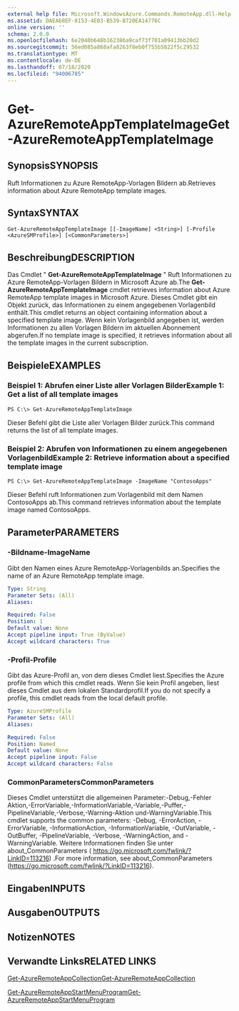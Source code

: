 ```yaml
---
external help file: Microsoft.WindowsAzure.Commands.RemoteApp.dll-Help.xml
ms.assetid: DAEA68EF-8153-4E03-B539-B720EA14776C
online version: ''
schema: 2.0.0
ms.openlocfilehash: 6e2040b648b162386a9caf73f701a09413bb20d2
ms.sourcegitcommit: 56ed085a868afa8263f8eb0f755b5822f5c29532
ms.translationtype: MT
ms.contentlocale: de-DE
ms.lasthandoff: 07/18/2020
ms.locfileid: "94006785"
---
```

# <span data-ttu-id="64218-101">Get-AzureRemoteAppTemplateImage</span><span class="sxs-lookup"><span data-stu-id="64218-101">Get-AzureRemoteAppTemplateImage</span></span>

## <span data-ttu-id="64218-102">Synopsis</span><span class="sxs-lookup"><span data-stu-id="64218-102">SYNOPSIS</span></span>
<span data-ttu-id="64218-103">Ruft Informationen zu Azure RemoteApp-Vorlagen Bildern ab.</span><span class="sxs-lookup"><span data-stu-id="64218-103">Retrieves information about Azure RemoteApp template images.</span></span>

## <span data-ttu-id="64218-104">Syntax</span><span class="sxs-lookup"><span data-stu-id="64218-104">SYNTAX</span></span>

```
Get-AzureRemoteAppTemplateImage [[-ImageName] <String>] [-Profile <AzureSMProfile>] [<CommonParameters>]
```

## <span data-ttu-id="64218-105">Beschreibung</span><span class="sxs-lookup"><span data-stu-id="64218-105">DESCRIPTION</span></span>
<span data-ttu-id="64218-106">Das Cmdlet " **Get-AzureRemoteAppTemplateImage** " Ruft Informationen zu Azure RemoteApp-Vorlagen Bildern in Microsoft Azure ab.</span><span class="sxs-lookup"><span data-stu-id="64218-106">The **Get-AzureRemoteAppTemplateImage** cmdlet retrieves information about Azure RemoteApp template images in Microsoft Azure.</span></span>
<span data-ttu-id="64218-107">Dieses Cmdlet gibt ein Objekt zurück, das Informationen zu einem angegebenen Vorlagenbild enthält.</span><span class="sxs-lookup"><span data-stu-id="64218-107">This cmdlet returns an object containing information about a specified template image.</span></span>
<span data-ttu-id="64218-108">Wenn kein Vorlagenbild angegeben ist, werden Informationen zu allen Vorlagen Bildern im aktuellen Abonnement abgerufen.</span><span class="sxs-lookup"><span data-stu-id="64218-108">If no template image is specified, it retrieves information about all the template images in the current subscription.</span></span>

## <span data-ttu-id="64218-109">Beispiele</span><span class="sxs-lookup"><span data-stu-id="64218-109">EXAMPLES</span></span>

### <span data-ttu-id="64218-110">Beispiel 1: Abrufen einer Liste aller Vorlagen Bilder</span><span class="sxs-lookup"><span data-stu-id="64218-110">Example 1: Get a list of all template images</span></span>
```
PS C:\> Get-AzureRemoteAppTemplateImage
```

<span data-ttu-id="64218-111">Dieser Befehl gibt die Liste aller Vorlagen Bilder zurück.</span><span class="sxs-lookup"><span data-stu-id="64218-111">This command returns the list of all template images.</span></span>

### <span data-ttu-id="64218-112">Beispiel 2: Abrufen von Informationen zu einem angegebenen Vorlagenbild</span><span class="sxs-lookup"><span data-stu-id="64218-112">Example 2: Retrieve information about a specified template image</span></span>
```
PS C:\> Get-AzureRemoteAppTemplateImage -ImageName "ContosoApps"
```

<span data-ttu-id="64218-113">Dieser Befehl ruft Informationen zum Vorlagenbild mit dem Namen ContosoApps ab.</span><span class="sxs-lookup"><span data-stu-id="64218-113">This command retrieves information about the template image named ContosoApps.</span></span>

## <span data-ttu-id="64218-114">Parameter</span><span class="sxs-lookup"><span data-stu-id="64218-114">PARAMETERS</span></span>

### <span data-ttu-id="64218-115">-Bildname</span><span class="sxs-lookup"><span data-stu-id="64218-115">-ImageName</span></span>
<span data-ttu-id="64218-116">Gibt den Namen eines Azure RemoteApp-Vorlagenbilds an.</span><span class="sxs-lookup"><span data-stu-id="64218-116">Specifies the name of an Azure RemoteApp template image.</span></span>

```yaml
Type: String
Parameter Sets: (All)
Aliases: 

Required: False
Position: 1
Default value: None
Accept pipeline input: True (ByValue)
Accept wildcard characters: True
```

### <span data-ttu-id="64218-117">-Profil</span><span class="sxs-lookup"><span data-stu-id="64218-117">-Profile</span></span>
<span data-ttu-id="64218-118">Gibt das Azure-Profil an, von dem dieses Cmdlet liest.</span><span class="sxs-lookup"><span data-stu-id="64218-118">Specifies the Azure profile from which this cmdlet reads.</span></span>
<span data-ttu-id="64218-119">Wenn Sie kein Profil angeben, liest dieses Cmdlet aus dem lokalen Standardprofil.</span><span class="sxs-lookup"><span data-stu-id="64218-119">If you do not specify a profile, this cmdlet reads from the local default profile.</span></span>

```yaml
Type: AzureSMProfile
Parameter Sets: (All)
Aliases: 

Required: False
Position: Named
Default value: None
Accept pipeline input: False
Accept wildcard characters: False
```

### <span data-ttu-id="64218-120">CommonParameters</span><span class="sxs-lookup"><span data-stu-id="64218-120">CommonParameters</span></span>
<span data-ttu-id="64218-121">Dieses Cmdlet unterstützt die allgemeinen Parameter:-Debug,-Fehler Aktion,-ErrorVariable,-InformationVariable,-Variable,-Puffer,-PipelineVariable,-Verbose,-Warning-Aktion und-WarningVariable.</span><span class="sxs-lookup"><span data-stu-id="64218-121">This cmdlet supports the common parameters: -Debug, -ErrorAction, -ErrorVariable, -InformationAction, -InformationVariable, -OutVariable, -OutBuffer, -PipelineVariable, -Verbose, -WarningAction, and -WarningVariable.</span></span> <span data-ttu-id="64218-122">Weitere Informationen finden Sie unter about_CommonParameters ( https://go.microsoft.com/fwlink/?LinkID=113216) .</span><span class="sxs-lookup"><span data-stu-id="64218-122">For more information, see about_CommonParameters (https://go.microsoft.com/fwlink/?LinkID=113216).</span></span>

## <span data-ttu-id="64218-123">Eingaben</span><span class="sxs-lookup"><span data-stu-id="64218-123">INPUTS</span></span>

## <span data-ttu-id="64218-124">Ausgaben</span><span class="sxs-lookup"><span data-stu-id="64218-124">OUTPUTS</span></span>

## <span data-ttu-id="64218-125">Notizen</span><span class="sxs-lookup"><span data-stu-id="64218-125">NOTES</span></span>

## <span data-ttu-id="64218-126">Verwandte Links</span><span class="sxs-lookup"><span data-stu-id="64218-126">RELATED LINKS</span></span>

[<span data-ttu-id="64218-127">Get-AzureRemoteAppCollection</span><span class="sxs-lookup"><span data-stu-id="64218-127">Get-AzureRemoteAppCollection</span></span>](./Get-AzureRemoteAppCollection.md)

[<span data-ttu-id="64218-128">Get-AzureRemoteAppStartMenuProgram</span><span class="sxs-lookup"><span data-stu-id="64218-128">Get-AzureRemoteAppStartMenuProgram</span></span>](./Get-AzureRemoteAppStartMenuProgram.md)


